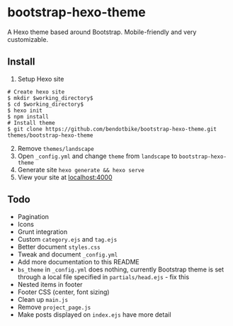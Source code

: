 # bootstrap-hexo-theme

A Hexo theme based around Bootstrap. Mobile-friendly and very customizable.

## Install
1. Setup Hexo site
```
# Create hexo site
$ mkdir $working_directory$
$ cd $working_directory$
$ hexo init
$ npm install
# Install theme
$ git clone https://github.com/bendotbike/bootstrap-hexo-theme.git themes/bootstrap-hexo-theme
```
2. Remove ```themes/landscape```
3. Open ```_config.yml``` and change ```theme``` from ```landscape``` to ```bootstrap-hexo-theme```
4. Generate site ```hexo generate && hexo serve```
5. View your site at [localhost:4000](http://localhost:4000)

## Todo
- Pagination
- Icons
- Grunt integration
- Custom ```category.ejs``` and ```tag.ejs```
- Better document ```styles.css```
- Tweak and document ```_config.yml```
- Add more documentation to this README
- ```bs_theme``` in ```_config.yml``` does nothing, currently Bootstrap theme is set through a local file specified in ```partials/head.ejs``` - fix this
- Nested items in footer
- Footer CSS (center, font sizing)
- Clean up ```main.js```
- Remove ```project_page.js```
- Make posts displayed on ```index.ejs``` have more detail

